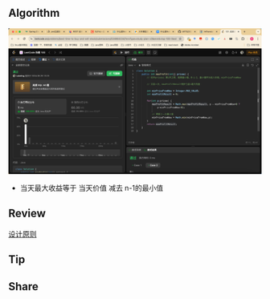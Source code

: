 ## Algorithm

![算法](../../images/temp/sisyphus-2024-05-26-lc.png)

* 当天最大收益等于 当天价值 减去 n-1的最小值

## Review

[设计原则](https://levelup.gitconnected.com/the-20-essential-principles-of-software-development-lod-soc-solid-and-beyond-7a39a98b685d)



## Tip

## Share

